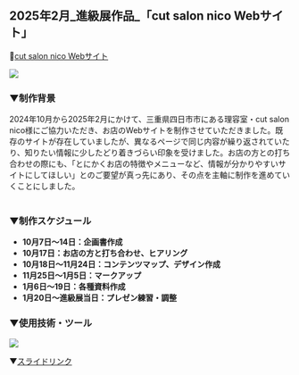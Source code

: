 ## 2025年2月_進級展作品_「cut salon nico Webサイト」

🔗[cut salon nico Webサイト](https://kanade.raindrop.jp/cutsalonnico/)

<img src="./image/image-001.png">

### ▼制作背景
2024年10月から2025年2月にかけて、三重県四日市市にある理容室・cut salon nico様にご協力いただき、お店のWebサイトを制作させていただきました。既存のサイトが存在していましたが、異なるページで同じ内容が繰り返されていたり、知りたい情報に少したどり着きづらい印象を受けました。お店の方との打ち合わせの際にも、「とにかくお店の特徴やメニューなど、情報が分かりやすいサイトにしてほしい」とのご要望が真っ先にあり、その点を主軸に制作を進めていくことにしました。
<br />
<br />


### ▼制作スケジュール

- **10月7日〜14日：企画書作成**
- **10月17日：お店の方と打ち合わせ、ヒアリング**
- **10月18日〜11月24日：コンテンツマップ、デザイン作成**
- **11月25日〜1月5日：マークアップ**
- **1月6日〜19日：各種資料作成**
- **1月20日〜進級展当日：プレゼン練習・調整**

### ▼使用技術・ツール
![](https://skillicons.dev/icons?i=html,css,scss,js,figma,ps,ai,vscode)

▼[スライドリンク](https://www.canva.com/design/DAGdGROfhhI/TroupHsVM4ccIp99cjBMIg/view)

